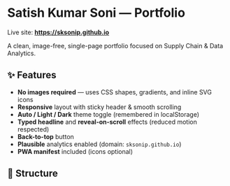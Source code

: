 # Satish Kumar Soni — Portfolio

Live site: **https://sksonip.github.io**

A clean, image-free, single-page portfolio focused on Supply Chain & Data Analytics.

## ✨ Features
- **No images required** — uses CSS shapes, gradients, and inline SVG icons
- **Responsive** layout with sticky header & smooth scrolling
- **Auto / Light / Dark** theme toggle (remembered in localStorage)
- **Typed headline** and **reveal-on-scroll** effects (reduced motion respected)
- **Back-to-top** button
- **Plausible** analytics enabled (domain: `sksonip.github.io`)
- **PWA manifest** included (icons optional)

## 📂 Structure
